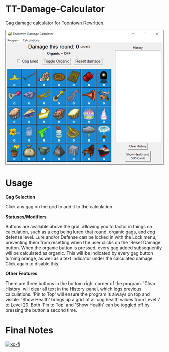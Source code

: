 # TT-Damage-Calculator
 Gag damage calculator for [Toontown Rewritten](https://toontownrewritten.com/).

![The Program](https://github.com/Vhou-Atroph/TT-Damage-Calculator/blob/main/preview.png?raw=true)

# Usage
**Gag Selection**

Click any gag on the grid to add it to the calculation. 

**Statuses/Modifiers**

Buttons are available above the grid, allowing you to factor in things on calculation, such as a cog being lured that round, organic gags, and cog defense level. Lure and/or Defense can be locked in with the Lock menu, preventing them from resetting when the user clicks on the 'Reset Damage' button. When the organic button is pressed, every gag added subsequently will be calculated as organic. This will be indicated by every gag button turning orange, as well as a text indicator under the calculated damage. Click again to disable this.  

**Other Features**

There are three buttons in the bottom right corner of the program. 'Clear History' will clear all text in the History panel, which logs previous calculations. 'Pin to Top' will ensure the program is always on top and visible. 'Show Health' brings up a grid of all cog health values from Level 7 to Level 20. Both 'Pin to Top' and 'Show Health' can be toggled off by pressing the button a second time.  

# Final Notes
[![ko-fi](https://ko-fi.com/img/githubbutton_sm.svg)](https://ko-fi.com/I2I65IWZG)
